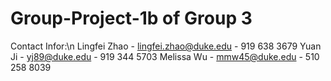 # Group-Project-1b of Group 3
 Contact Infor:\n
 Lingfei Zhao - lingfei.zhao@duke.edu - 919 638 3679
 Yuan Ji - yj89@duke.edu - 919 344 5703
 Melissa Wu - mmw45@duke.edu - 510 258 8039
